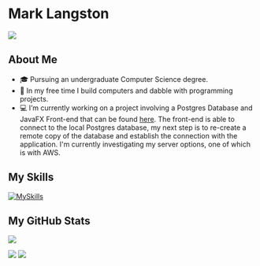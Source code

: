 # Mark Langston

<a href="https://www.linkedin.com/in/-mark-langston">
    <img src="https://img.shields.io/badge/-Linkedin-blue?style=flat-square&logo=linkedin">
</a>

## About Me
 * 🎓 Pursuing an undergraduate Computer Science degree.
 * 📖 In my free time I build computers and dabble with programming projects.
 * 💻 I’m currently working on a project involving a Postgres Database and JavaFX Front-end that can be found [here](https://github.com/Mark-Langston/MarksComputerBuilds). The front-end is able to connect to the local Postgres database, my next step is to re-create a remote copy of the database and establish the connection with the application. I'm currently investigating my server options, one of which is with AWS.

## My Skills

[![MySkills](https://skillicons.dev/icons?i=idea,clion,vscode,eclipse,html,css,wordpress,github,postman,anaconda,powershell,bash,linux,redhat,debian,discord,ps,blender,gamemakerstudio,godot,unity,unreal,cs,cpp,java,maven,py,postgres,sqlite)](https://skillicons.dev)

## My GitHub Stats

![](http://github-profile-summary-cards.vercel.app/api/cards/profile-details?username=Mark-Langston&theme=dracula)

![](http://github-profile-summary-cards.vercel.app/api/cards/repos-per-language?username=Mark-Langston&theme=dracula)
![](http://github-profile-summary-cards.vercel.app/api/cards/most-commit-language?username=Mark-Langston&theme=dracula)

